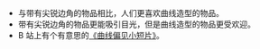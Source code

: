 - 与带有尖锐边角的物品相比，人们更喜欢曲线造型的物品。
- 带有尖锐边角的物品更能吸引目光，但是曲线造型的物品更受欢迎。  
- B 站上有个有意思的[《曲线偏见小短片》](https://www.bilibili.com/video/BV1wW41187Kq/)。